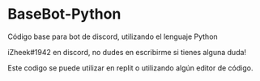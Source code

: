 # BaseBot-Python
Código base para bot de discord, utilizando el lenguaje Python

iZheek#1942 en discord, no dudes en escribirme si tienes alguna duda!

Este codigo se puede utilizar en replit o utilizando algún editor de código.
